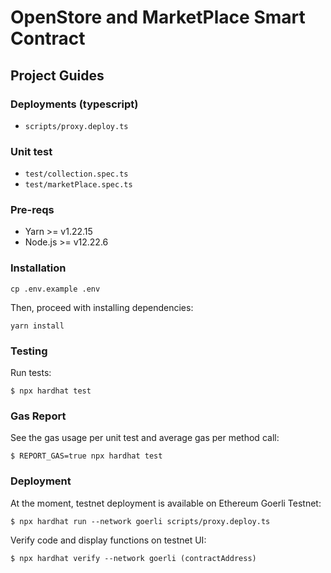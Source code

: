 # OpenStore and MarketPlace Smart Contract

## Project Guides

### Deployments (typescript)
- `scripts/proxy.deploy.ts`

### Unit test
- `test/collection.spec.ts`
- `test/marketPlace.spec.ts`

### Pre-reqs

- Yarn >= v1.22.15
- Node.js >= v12.22.6

### Installation

```shell
cp .env.example .env
```

Then, proceed with installing dependencies:

```shell
yarn install
```
### Testing

Run tests:

```shell
$ npx hardhat test
```
### Gas Report

See the gas usage per unit test and average gas per method call:

```shell
$ REPORT_GAS=true npx hardhat test
```
### Deployment
At the moment, testnet deployment is available on Ethereum Goerli Testnet:

```shell
$ npx hardhat run --network goerli scripts/proxy.deploy.ts
```

Verify code and display functions on testnet UI:
```shell
$ npx hardhat verify --network goerli (contractAddress)
```